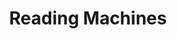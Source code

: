---
title: Reading Machines
informations: avec Tiger Dingsun. Quatre poèmes de piscine.
img: brille/rm/rm2.png
---